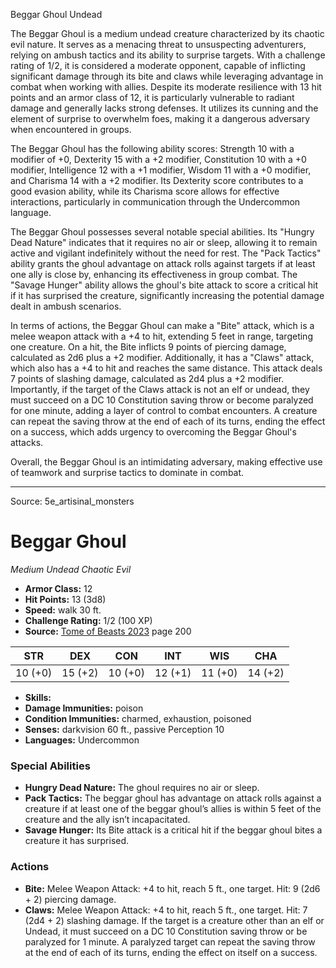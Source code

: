 <MonsterName/>Beggar Ghoul</MonsterName>
<CreatureType/>Undead</CreatureType>

<summary>The Beggar Ghoul is a medium undead creature characterized by its chaotic evil nature. It serves as a menacing threat to unsuspecting adventurers, relying on ambush tactics and its ability to surprise targets. With a challenge rating of 1/2, it is considered a moderate opponent, capable of inflicting significant damage through its bite and claws while leveraging advantage in combat when working with allies. Despite its moderate resilience with 13 hit points and an armor class of 12, it is particularly vulnerable to radiant damage and generally lacks strong defenses. It utilizes its cunning and the element of surprise to overwhelm foes, making it a dangerous adversary when encountered in groups.</summary>

<detail>

The Beggar Ghoul has the following ability scores: Strength 10 with a modifier of +0, Dexterity 15 with a +2 modifier, Constitution 10 with a +0 modifier, Intelligence 12 with a +1 modifier, Wisdom 11 with a +0 modifier, and Charisma 14 with a +2 modifier. Its Dexterity score contributes to a good evasion ability, while its Charisma score allows for effective interactions, particularly in communication through the Undercommon language.

The Beggar Ghoul possesses several notable special abilities. Its "Hungry Dead Nature" indicates that it requires no air or sleep, allowing it to remain active and vigilant indefinitely without the need for rest. The "Pack Tactics" ability grants the ghoul advantage on attack rolls against targets if at least one ally is close by, enhancing its effectiveness in group combat. The "Savage Hunger" ability allows the ghoul's bite attack to score a critical hit if it has surprised the creature, significantly increasing the potential damage dealt in ambush scenarios.

In terms of actions, the Beggar Ghoul can make a "Bite" attack, which is a melee weapon attack with a +4 to hit, extending 5 feet in range, targeting one creature. On a hit, the Bite inflicts 9 points of piercing damage, calculated as 2d6 plus a +2 modifier. Additionally, it has a "Claws" attack, which also has a +4 to hit and reaches the same distance. This attack deals 7 points of slashing damage, calculated as 2d4 plus a +2 modifier. Importantly, if the target of the Claws attack is not an elf or undead, they must succeed on a DC 10 Constitution saving throw or become paralyzed for one minute, adding a layer of control to combat encounters. A creature can repeat the saving throw at the end of each of its turns, ending the effect on a success, which adds urgency to overcoming the Beggar Ghoul's attacks.

Overall, the Beggar Ghoul is an intimidating adversary, making effective use of teamwork and surprise tactics to dominate in combat.</detail>



---

Source: 5e_artisinal_monsters

# Beggar Ghoul

*Medium* *Undead* *Chaotic Evil*

- **Armor Class:** 12
- **Hit Points:** 13 (3d8)
- **Speed:** walk 30 ft.
- **Challenge Rating:** 1/2 (100 XP)
- **Source:** [Tome of Beasts 2023](https://koboldpress.com/kpstore/product/tome-of-beasts-1-2023-edition/) page 200

| STR | DEX | CON | INT | WIS | CHA |
| --- | --- | --- | --- | --- | --- |
| 10 (+0) | 15 (+2) | 10 (+0) | 12 (+1) | 11 (+0) | 14 (+2) |

- **Skills:** 
- **Damage Immunities:** poison
- **Condition Immunities:** charmed, exhaustion, poisoned
- **Senses:** darkvision 60 ft., passive Perception 10
- **Languages:** Undercommon

### Special Abilities

- **Hungry Dead Nature:** The ghoul requires no air or sleep.
- **Pack Tactics:** The beggar ghoul has advantage on attack rolls against a creature if at least one of the beggar ghoul’s allies is within 5 feet of the creature and the ally isn’t incapacitated.
- **Savage Hunger:** Its Bite attack is a critical hit if the beggar ghoul bites a creature it has surprised.

### Actions

- **Bite:** Melee Weapon Attack: +4 to hit, reach 5 ft., one target. Hit: 9 (2d6 + 2) piercing damage.
- **Claws:** Melee Weapon Attack: +4 to hit, reach 5 ft., one target. Hit: 7 (2d4 + 2) slashing damage. If the target is a creature other than an elf or Undead, it must succeed on a DC 10 Constitution saving throw or be paralyzed for 1 minute. A paralyzed target can repeat the saving throw at the end of each of its turns, ending the effect on itself on a success.


